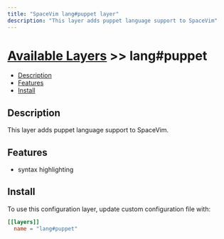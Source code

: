 ```yaml
---
title: "SpaceVim lang#puppet layer"
description: "This layer adds puppet language support to SpaceVim"
---
```


# [Available Layers](../../) >> lang#puppet

<!-- vim-markdown-toc GFM -->

- [Description](#description)
- [Features](#features)
- [Install](#install)

<!-- vim-markdown-toc -->

## Description

This layer adds puppet language support to SpaceVim.

## Features

- syntax highlighting

## Install

To use this configuration layer, update custom configuration file with:

```toml
[[layers]]
  name = "lang#puppet"
```
